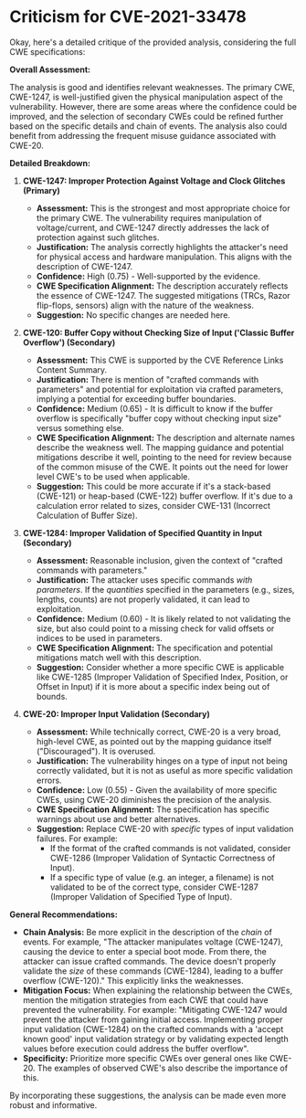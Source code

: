 # Criticism for CVE-2021-33478

Okay, here's a detailed critique of the provided analysis, considering the full CWE specifications:

**Overall Assessment:**

The analysis is good and identifies relevant weaknesses. The primary CWE, CWE-1247, is well-justified given the physical manipulation aspect of the vulnerability. However, there are some areas where the confidence could be improved, and the selection of secondary CWEs could be refined further based on the specific details and chain of events. The analysis also could benefit from addressing the frequent misuse guidance associated with CWE-20.

**Detailed Breakdown:**

1.  **CWE-1247: Improper Protection Against Voltage and Clock Glitches (Primary)**

    *   **Assessment:** This is the strongest and most appropriate choice for the primary CWE. The vulnerability requires manipulation of voltage/current, and CWE-1247 directly addresses the lack of protection against such glitches.
    *   **Justification:** The analysis correctly highlights the attacker's need for physical access and hardware manipulation. This aligns with the description of CWE-1247.
    *   **Confidence:** High (0.75) - Well-supported by the evidence.
    *   **CWE Specification Alignment:** The description accurately reflects the essence of CWE-1247. The suggested mitigations (TRCs, Razor flip-flops, sensors) align with the nature of the weakness.
    *   **Suggestion:** No specific changes are needed here.

2.  **CWE-120: Buffer Copy without Checking Size of Input ('Classic Buffer Overflow') (Secondary)**

    *   **Assessment:** This CWE is supported by the CVE Reference Links Content Summary.
    *   **Justification:** There is mention of "crafted commands with parameters" and potential for exploitation via crafted parameters, implying a potential for exceeding buffer boundaries.
    *   **Confidence:** Medium (0.65) - It is difficult to know if the buffer overflow is specifically "buffer copy without checking input size" versus something else.
    *   **CWE Specification Alignment:** The description and alternate names describe the weakness well. The mapping guidance and potential mitigations describe it well, pointing to the need for review because of the common misuse of the CWE. It points out the need for lower level CWE's to be used when applicable.
    *   **Suggestion:** This could be more accurate if it's a stack-based (CWE-121) or heap-based (CWE-122) buffer overflow. If it's due to a calculation error related to sizes, consider CWE-131 (Incorrect Calculation of Buffer Size).

3.  **CWE-1284: Improper Validation of Specified Quantity in Input (Secondary)**

    *   **Assessment:** Reasonable inclusion, given the context of "crafted commands with parameters."
    *   **Justification:** The attacker uses specific commands *with parameters*. If the *quantities* specified in the parameters (e.g., sizes, lengths, counts) are not properly validated, it can lead to exploitation.
    *   **Confidence:** Medium (0.60) - It is likely related to not validating the size, but also could point to a missing check for valid offsets or indices to be used in parameters.
    *   **CWE Specification Alignment:** The specification and potential mitigations match well with this description.
    *   **Suggestion:** Consider whether a more specific CWE is applicable like CWE-1285 (Improper Validation of Specified Index, Position, or Offset in Input) if it is more about a specific index being out of bounds.

4.  **CWE-20: Improper Input Validation (Secondary)**

    *   **Assessment:** While technically correct, CWE-20 is a very broad, high-level CWE, as pointed out by the mapping guidance itself ("Discouraged"). It is overused.
    *   **Justification:** The vulnerability hinges on a type of input not being correctly validated, but it is not as useful as more specific validation errors.
    *   **Confidence:** Low (0.55) - Given the availability of more specific CWEs, using CWE-20 diminishes the precision of the analysis.
    *   **CWE Specification Alignment:** The specification has specific warnings about use and better alternatives.
    *   **Suggestion:**  Replace CWE-20 with *specific* types of input validation failures.  For example:
        *   If the format of the crafted commands is not validated, consider CWE-1286 (Improper Validation of Syntactic Correctness of Input).
        *   If a specific type of value (e.g. an integer, a filename) is not validated to be of the correct type, consider CWE-1287 (Improper Validation of Specified Type of Input).

**General Recommendations:**

*   **Chain Analysis:** Be more explicit in the description of the *chain* of events. For example, "The attacker manipulates voltage (CWE-1247), causing the device to enter a special boot mode. From there, the attacker can issue crafted commands. The device doesn't properly validate the *size* of these commands (CWE-1284), leading to a buffer overflow (CWE-120)."  This explicitly links the weaknesses.
*   **Mitigation Focus:** When explaining the relationship between the CWEs, mention the mitigation strategies from each CWE that could have prevented the vulnerability. For example: "Mitigating CWE-1247 would prevent the attacker from gaining initial access. Implementing proper input validation (CWE-1284) on the crafted commands with a 'accept known good' input validation strategy or by validating expected length values before execution could address the buffer overflow".
*   **Specificity:** Prioritize more specific CWEs over general ones like CWE-20. The examples of observed CWE's also describe the importance of this.

By incorporating these suggestions, the analysis can be made even more robust and informative.